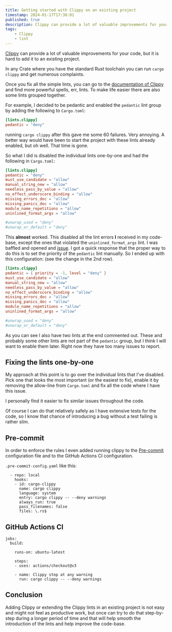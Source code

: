 ```yaml
---
title: Getting started with Clippy on an existing project
timestamp: 2024-01-17T17:30:01
published: true
description: Clippy can provide a lot of valuable improvements for your code, but it is hard to add it to an existing project.
tags:
    - Clippy
    - lint
---
```



[Clippy](https://doc.rust-lang.org/stable/clippy/index.html) can provide a lot of valuable improvements for your code, but it is hard to add it to an existing project.

In any Crate where you have the standard Rust toolchain you can run `cargo clippy` and get numerous complaints.

Once you fix all the simple lints, you can go to the [documentation of Clippy](https://doc.rust-lang.org/stable/clippy/index.html) and find more powerful spells, err, lints.
To make life easier there are also some lints grouped together.

For example, I decided to be pedantic and enabled the `pedantic` lint group by adding the following to `Cargo.toml`:

```toml
[lints.clippy]
pedantic = "deny"
```

running `cargo clippy` after this gave me some 60 failures. Very annoying. A better way would have been to start the project with these lints already enabled, but oh well.
That time is gone.

So what I did is disabled the individual lints one-by-one and had the following in `Cargo.toml`:


```toml
[lints.clippy]
pedantic = "deny"
must_use_candidate = "allow"
manual_string_new = "allow"
needless_pass_by_value = "allow"
no_effect_underscore_binding = "allow"
missing_errors_doc = "allow"
missing_panics_doc = "allow"
module_name_repetitions = "allow"
uninlined_format_args = "allow"

#unwrap_used = "deny"
#unwrap_or_default = "deny"
```

This **almost** worked. This disabled all the lint errors **I** received in my code-base, except the ones that violated the `uninlined_format_args` lint.
I was baffled and opened and [issue](https://github.com/rust-lang/rust-clippy/issues/12161). I got a quick response that the proper way to do this is to
set the priority of the `pedantic` lint manually. So I ended up with this configuration: (see the change in the 2nd row).


```toml
[lints.clippy]
pedantic = { priority = -1, level = "deny" }
must_use_candidate = "allow"
manual_string_new = "allow"
needless_pass_by_value = "allow"
no_effect_underscore_binding = "allow"
missing_errors_doc = "allow"
missing_panics_doc = "allow"
module_name_repetitions = "allow"
uninlined_format_args = "allow"

#unwrap_used = "deny"
#unwrap_or_default = "deny"
```

As you can see I also have two lints at the end commented out. These and probably some other lints are not part of the `pedantic` group, but I think I will want to enable them later.
Right now they have too many issues to report.


## Fixing the lints one-by-one

My approach at this point is to go over the individual lints that I've disabled. Pick one that looks the most important (or the easiest to fix), enable it by removing
the allow-line from `Cargo.toml` and fix all the code where I have this issue.

I personally find it easier to fix similar issues throughout the code.

Of course I can do that relatively safely as I have extensive tests for the code, so I know that chance of introducing a bug without a test failing is rather slim.


## Pre-commit

In order to enforce the rules I even added running clippy to the [Pre-commit](https://pre-commit.com/) configuration file and to the GitHub Actions CI configuration.

`.pre-commit-config.yaml` like this:

```
  - repo: local
    hooks:
    - id: cargo-clippy
      name: cargo clippy
      language: system
      entry: cargo clippy -- --deny warnings
      always_run: true
      pass_filenames: false
      files: \.rs$
```

## GitHub Actions CI


```
jobs:
  build:

    runs-on: ubuntu-latest

    steps:
    - uses: actions/checkout@v3

    - name: Clippy stop at any warning
      run: cargo clippy -- --deny warnings
```

## Conclusion

Adding Clippy or extending the Clippy lints in an existing project is not easy and might not feel as productive work, but once can try to do that step-by-step during
a longer period of time and that will help smooth the introduction of the lints and help improve the code-base.







